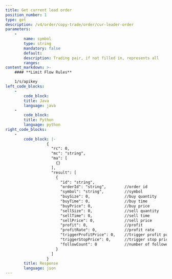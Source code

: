 ```yaml
---
title: Get current lead order
position_number: 1
type: get
description: /v4/order/copy-trade/order/cur-leader-order
parameters:
    -
        name: symbol
        type: string
        mandatory: false
        default:
        description: Trading pair, if not filled in, represents all
        ranges:
content_markdown: >-
    #### **Limit Flow Rules**

    1/s/apikey
left_code_blocks:
    -
        code_block:
        title: Java
        language: java
    -
        code_block:
        title: Python
        language: python
right_code_blocks:
    -
        code_block: |-
                  {
                    "rc": 0,
                    "mc": "string",
                    "ma": [
                      {}
                    ],
                    "result": [
                      {
                        "id": "string",
                        "orderId": "string",        //order id
                        "symbol": "string",         //symbol
                        "buySize": 0,               //buy quantity
                        "buyTime": 0,               //buy time
                        "buyPrice": 0,              //buy price
                        "sellSize": 0,              //sell quantity
                        "sellTime": 0,              //sell time
                        "sellPrice": 0,             //sell price
                        "profit": 0,                //profit
                        "profitRate": 0,            //profit rate
                        "triggerProfitPrice": 0,    //trigger profit price
                        "triggerStopPrice": 0,      //trigger stop price
                        "followCount": 0            //number of followers
                      }
                    ]
                  }
        title: Response
        language: json
---
```

